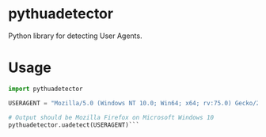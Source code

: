 # pythuadetector
Python library for detecting User Agents.

# Usage
```python
import pythuadetector

USERAGENT = "Mozilla/5.0 (Windows NT 10.0; Win64; x64; rv:75.0) Gecko/20100101 Firefox/75.0"

# Output should be Mozilla Firefox on Microsoft Windows 10
pythuadetector.uadetect(USERAGENT)```
